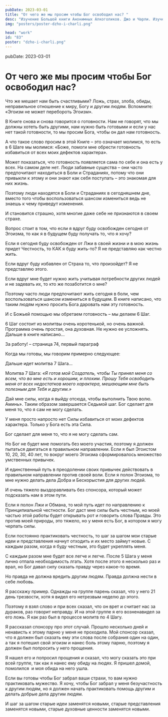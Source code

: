 ```yaml
---
pubDate: 2023-03-01
title: "От чего же мы просим чтобы Бог освободил нас? "
desc: "Изучение Большой книги Анонимных Алкоголиков. Джо и Чарли. Изучение БК. (082)"
img: "posters/poster-dzho-i-charli.png"

head: "work"
id: "83"
poster: "dzho-i-charli.png"
---
```


pubDate: 2023-03-01

# От чего же мы просим чтобы Бог освободил нас?

Что же мешает нам быть счастливыми? Ложь, страх, злоба, обиды, неправильное отношение к миру, Богу и другим людям. Вспомните: «Эгоизм не может перебороть Эгоизм».

В Книге снова и снова говорится о готовности. Нам не говорят, что мы должны хотеть быть другими, нам нужно быть готовыми и если у нас нет такой готовности, то мы просим Бога, чтобы он дал нам готовность.

А что такое слово просим в этой Книге – это означает молимся, то есть в 6 Шаге мы молимся: «Боже, помоги мне обрести готовность избавиться от всех моих дефектов характера».

Может показаться, что готовность появляется сама по себе и она есть у всех. На самом деле нет. Люди забавные существа – они часто предпочитают находиться в Боли и Страданиях, потому что они привыкли к этому и они знают как себя поступать – это знакомая для них жизнь.

Поэтому люди находятся в Боли и Страданиях в сегодняшнем дне, вместо того чтобы воспользоваться шансом измениться ведь не знаешь к чему приведут изменения.

И становится страшно, хотя многие даже себе не признаются в своем страхе.

Вопрос стоит в том, что если я вдруг буду освобожден сегодня от Эгоизма, то как я в будущем буду получать то, что я хочу?

Если я сегодня буду освобожден от Лжи в своей жизни и в мою жизнь придет Честность, то КАК я буду жить-то? Я не представляю как честно жить.

Если вдруг буду избавлен от Страха то, что произойдет? Я не представляю этого.

Если вдруг мне будет нужно жить учитывая потребности других людей и не задевать их, то кто же позаботится о мне?

Поэтому часто люди предпочитают жить сегодня в боли, чем воспользоваться шансом измениться в будущем. В книге написано, что таким людям нужно просить Бога даровать нам эту готовность.

И с Божьей помощью мы обретаем готовность – мы делаем 6 Шаг.

6 Шаг состоит из молитвы очень коротенькой, но очень важной. Программа очень простая, она духовная. Не нужно ее усложнять. Дальше в книге написано…

За работу! – страница 74, первый параграф

Когда мы готовы, мы говорим примерно следующее:

Дальше идет молитва 7 Шага…

Молитва 7 Шага: _«Я готов мой Создатель, чтобы Ты принял меня со всем, что во мне есть и хорошим, и плохим. Прошу Тебя освободить меня от всех недостатков моего характера, мешающим мне быть полезным для Тебя и другим.»_

Дай мне силы, когда я выйду отсюда, чтобы выполнить Твою волю. Аминь». Таким образом завершается Седьмой шаг.
Бог сделает для меня то, что я сам не могу сделать.

У меня просто напросто нет Силы избавиться от моих дефектов характера. Только у Бога есть эта Сила.

Бог сделает для меня то, что я не могу сделать сам.

Но Бог не будет мне помогать без моего участия, поэтому я должен пытаться двигаться в правильном направлении.
Если я был Эгоистом 10, 20, 30, 40 лет, то вокруг моего Эгоизма сформировалось множество умственных привычек.

И единственный путь в преодолении своих привычек действовать в правильном направлении против своей воли.
Если я полон Эгоизма, то мне нужно делать дела Добра и Бескорыстия для других людей.

И очень тяжело выздоравливать без спонсора, который может подсказать нам в этом пути.

Если я полон Лжи и Обмана, то мой путь идет по направлению к Принципиальной честности. Бог даст мне силы быть честным, но моей частью этой работы будет открывать рот и говорить слова Правды. Это против моей природы, это тяжело, но у меня есть Бог, в котором я могу черпать силы.

Если постоянно практиковать честность, то шаг за шагом мои старые идеи и представления начнут отходить и их место займут новые. С каждым разом, когда я буду честным, это будет укреплять меня.

С каждым разом мне будет все легче и легче. После 5 Шага у меня лично отпала необходимость лгать. Хотя после этого я несколько раз и врал, но Бог давал силу сказать правду через какое-то время.

Но правда не должна вредить другим людям. Правда должна нести в себе любовь.

Я расскажу пример. Однажды на группе парень сказал, что у него 21 день трезвости, хотя я видел его нетрезвым неделю до этого.

Поэтому я взял слово и при всех сказал, что он врет и считает нас за дураков, раз говорит неправду. И на этой группе я его возненавидел за его ложь. Я как раз был в процессе молитв по 4 Шагу.

Я рассказал спонсору про этот случай. Прошло несколько дней и ненависть к этому парню у меня не проходила. Мой спонсор сказал, что я должен был сказать ему эти слова после собрания один на один, а так я потешил свой эгоизм и нанес боль этому парню, поэтому я должен был попросить у него прощения.

Я нашел его и попросил прощения и сказал, что могу сказать это при всей группе, так как я нанес ему обиду на людях. Я пришел домой, помолился  и моя обида на него ушла.

Если вы готовы чтобы Бог забрал ваши страхи, то вам нужно практиковать мужество. Я хочу, чтобы Бог забрал у меня безучастность к другим людям, но я должен начать практиковать помощь другим и делать добрые дела другим людям.

И шаг за шагом старые идеи заменятся новыми, старые представления заменятся новыми, старые духовные ценности заменятся новыми.
